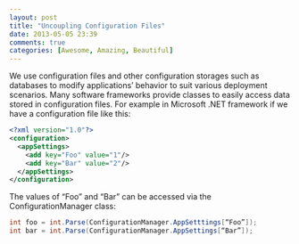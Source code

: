 ```yaml
---
layout: post
title: "Uncoupling Configuration Files"
date: 2013-05-05 23:39
comments: true
categories: [Awesome, Amazing, Beautiful] 
---
```

We use configuration files and other configuration storages such as databases
to modify applications’ behavior to suit various deployment scenarios. Many
software frameworks provide classes to easily access data stored in
configuration files. For example in Microsoft .NET framework if we have a
configuration file like this:
``` xml Typical configuration file
<?xml version="1.0"?>
<configuration>
  <appSettings>
    <add key="Foo" value="1"/>
    <add key="Bar" value="2"/>
  </appSettings>
</configuration>
```
<!-- more -->

The values of “Foo” and “Bar” can be accessed via the
ConfigurationManager class:
``` c# Accessing configuration values
int foo = int.Parse(ConfigurationManager.AppSetttings[“Foo”]);
int bar = int.Parse(ConfigurationManager.AppSettings[“Bar”]);
```
